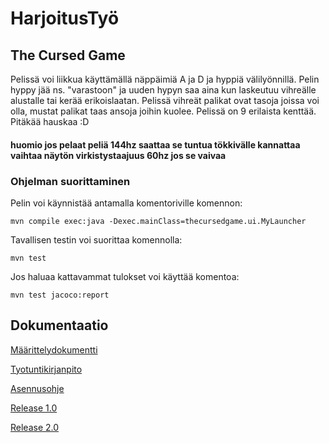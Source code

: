 # HarjoitusTyö
## The Cursed Game
Pelissä voi liikkua käyttämällä näppäimiä A ja D ja hyppiä välilyönnillä.
Pelin hyppy jää ns. "varastoon" ja uuden hypyn saa aina kun laskeutuu vihreälle alustalle tai kerää erikoislaatan.
Pelissä vihreät palikat ovat tasoja joissa voi olla, mustat palikat taas ansoja joihin kuolee.
Pelissä on 9 erilaista kenttää.
Pitäkää hauskaa :D

#### huomio jos pelaat peliä 144hz saattaa se tuntua tökkivälle kannattaa vaihtaa näytön virkistystaajuus 60hz jos se vaivaa

### Ohjelman suorittaminen

Pelin voi käynnistää antamalla komentoriville komennon: 
```
mvn compile exec:java -Dexec.mainClass=thecursedgame.ui.MyLauncher
```
Tavallisen testin voi suorittaa komennolla:
```
mvn test
```
Jos haluaa kattavammat tulokset voi käyttää komentoa:
```
mvn test jacoco:report
```

## Dokumentaatio

[Määrittelydokumentti](https://github.com/BigJackz/ot-harjoitustyo/blob/master/Dokumentaatio/maarittelydokumentti.md)

[Tyotuntikirjanpito](https://github.com/BigJackz/ot-harjoitustyo/blob/master/Dokumentaatio/Tyotuntikirjanpito.md) 

[Asennusohje](https://github.com/BigJackz/ot-harjoitustyo/blob/master/Dokumentaatio/asennusohje.md)

[Release 1.0](https://github.com/BigJackz/ot-harjoitustyo/releases/tag/Viikko5)

[Release 2.0](https://github.com/BigJackz/ot-harjoitustyo/releases/tag/viikko6)


